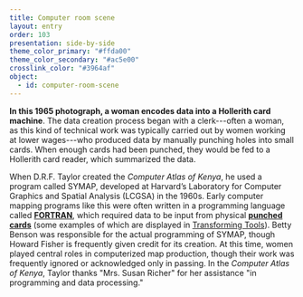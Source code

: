```yaml
---
title: Computer room scene
layout: entry
order: 103
presentation: side-by-side
theme_color_primary: "#ffda00"
theme_color_secondary: "#ac5e00"
crosslink_color: "#3964af"
object:
  - id: computer-room-scene
---
```


**In this 1965 photograph, a woman encodes data into a Hollerith card machine**. The data creation process began with a clerk---often a woman, as this kind of technical work was typically carried out by women working at lower wages---who produced data by manually punching holes into small cards. When enough cards had been punched, they would be fed to a Hollerith card reader, which summarized the data.

When D.R.F. Taylor created the *Computer Atlas of Kenya*, he used a program called SYMAP, developed at Harvard’s Laboratory for Computer Graphics and Spatial Analysis (LCGSA) in the 1960s. Early computer mapping programs like this were often written in a programming language called **<a class="gloss" target="blank" href="../../../glossary/">FORTRAN</a>**, which required data to be input from physical **<a class="gloss" target="blank" href="../../../glossary/">punched cards</a>** (some examples of which are displayed in <a class="crosslink" href="../../04-transforming-tools/">Transforming Tools</a>). Betty Benson was responsible for the actual programming of SYMAP, though Howard Fisher is frequently given credit for its creation. At this time, women played central roles in computerized map production, though their work was frequently ignored or acknowledged only in passing. In the *Computer Atlas of Kenya*, Taylor thanks "Mrs. Susan Richer" for her assistance "in programming and data processing."